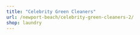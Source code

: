 ```yaml
---
title: "Celebrity Green Cleaners"
url: /newport-beach/celebrity-green-cleaners-2/
shop: laundry
---
```

